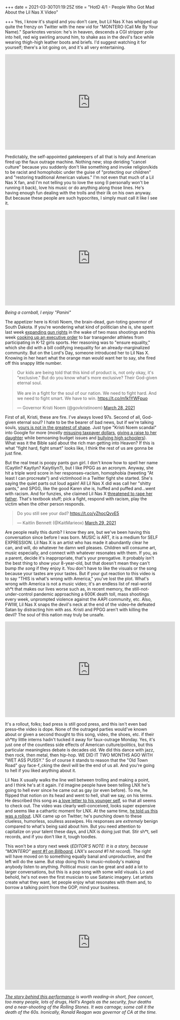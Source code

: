 +++
date = 2021-03-30T01:19:25Z
title = "HotD 4/1 - People Who Got Mad About the Lil Nas X Video"

+++
Yes, I know it's stupid and you don't care, but Lil Nas X has whipped up quite the frenzy on Twitter with the new vid for "MONTERO (Call Me By Your Name)." Sparknotes version: he's in heaven, descends a CGI stripper pole into hell, red wig swirling around him, to shake ass in the devil's face while wearing thigh-high leather boots and briefs. I'd suggest watching it for yourself; there's a lot going on, and it's all very entertaining.

<iframe width="560" height="315" src="https://www.youtube.com/embed/6swmTBVI83k" title="YouTube video player" frameborder="0" allow="accelerometer; autoplay; clipboard-write; encrypted-media; gyroscope; picture-in-picture" allowfullscreen></iframe>

Predictably, the self-appointed gatekeepers of all that is holy and American fired up the faux outrage machine. Nothing new; stop deriding "cancel culture" because you suddenly don't like something and invoke religion/kids to be racist and homophobic under the guise of "protecting our children" and "restoring traditional American values." I'm not even that much of a Lil Nas X fan, and I'm not telling you to love the song (I personally won't be running it back), love his music or do anything along those lines. He's having enough fun dealing with the trolls and their ilk on his own anyway. But because these people are such hypocrites, I simply must call it like I see it.

<iframe width="560" height="315" src="https://www.youtube.com/embed/bXcSLI58-h8" title="YouTube video player" frameborder="0" allow="accelerometer; autoplay; clipboard-write; encrypted-media; gyroscope; picture-in-picture" allowfullscreen></iframe>

_Being a cornball, I enjoy "Panini"_

The appetizer here is Kristi Noem, the brain-dead, gun-toting governor of South Dakota. If you're wondering what kind of politician she is, she spent last week [expanding gun rights](https://www.nraila.org/articles/20210324/south-dakota-governor-noem-signs-multiple-pro-gun-bills-into-law) in the wake of two mass shootings and this week [cooking up an executive order](https://www.cnn.com/2021/03/30/politics/south-dakota-transgender-sports-kristi-noem/index.html) to bar transgender athletes from participating in K-12 girls sports. Her reasoning was to "ensure equality," which she did with a bill codifying inequality for an already-marginalized community. But on the Lord's Day, someone introduced her to Lil Nas X. Knowing in her heart what the orange man would want her to say,  she fired off this snappy little number.

<blockquote class="twitter-tweet"><p lang="en" dir="ltr">Our kids are being told that this kind of product is, not only okay, it's "exclusive." But do you know what's more exclusive? Their God-given eternal soul.<br><br>We are in a fight for the soul of our nation. We need to fight hard. And we need to fight smart. We have to win. <a href="https://t.co/m1k1YWFpuo">https://t.co/m1k1YWFpuo</a></p>— Governor Kristi Noem (@govkristinoem) <a href="https://twitter.com/govkristinoem/status/1376239196709478400?ref_src=twsrc%5Etfw">March 28, 2021</a></blockquote> <script async src="https://platform.twitter.com/widgets.js" charset="utf-8"></script>

First of all, Kristi, these are fire. I've always loved 97s. Second of all, God-given eternal soul? I hate to be the bearer of bad news, but if we're talking souls, [yours is not in the greatest of shape](https://www.thedailybeast.com/gov-kristi-noem-says-shes-celebrating-intl-womens-day-by-signing-anti-trans-bill). Just type "Kristi Noem scandal" into Google for more (mostly [misusing taxpayer dollars](https://prospect.org/power/noem-bill-would-make-dark-money-disclosure-illegal/), [giving a raise to her daughter](https://www.aberdeennews.com/news/opinion/from-about-41k-to-58k-for-governor-s-daughter/article_fc637b86-1dbc-11ea-b961-db14b62c3554.html) while bemoaning budget issues and [bullying high schoolers](https://dakotafreepress.com/2019/06/16/girls-stater-expelled-after-posting-photo-of-noem-and-anti-trump-message/)). What was it the Bible said about the rich man getting into Heaven? If this is what "fight hard, fight smart" looks like, I think the rest of us are gonna be just fine.

But the real treat is poopy pants gun girl. I don't know how to spell her name (Caytlin? Kaytlyn? Kaiytliyn?), but I like PPGG as an acronym. Anyway, she hit a triple word score in her responses–racism, homophobia (tweeting "At least I can procreate") and victimhood in a Twitter fight she started. She's saying the quiet parts out loud again! All Lil Nas X did was call her "shitty pants," and SPGG, like the good Karen she is, huffed and puffed and...went with racism. And for funzies, she claimed Lil Nas X [threatened to rape her father](https://twitter.com/kaitmarieox/status/1376375609555886080). That's textbook stuff; pick a fight, respond with racism, play the victim when the other person responds.

<blockquote class="twitter-tweet"><p lang="en" dir="ltr">Do you still see your dad? <a href="https://t.co/yZhocQvvE5">https://t.co/yZhocQvvE5</a></p>— Kaitlin Bennett (@KaitMarieox) <a href="https://twitter.com/KaitMarieox/status/1376364462911987712?ref_src=twsrc%5Etfw">March 29, 2021</a></blockquote> <script async src="https://platform.twitter.com/widgets.js" charset="utf-8"></script>

Are people really this dumb? I know they are, but we've been having this conversation since before I was born. MUSIC is ART, it is a medium for SELF EXPRESSION. Lil Nas X is an artist who has made it abundantly clear he can, and will, do whatever he damn well pleases. Children will consume art, music especially, and connect with whatever resonates with them. If you, as a parent, decide it's inappropriate, that's your prerogative. It probably isn't the best thing to show your 8-year-old, but that doesn't mean they can't bump _the song_ if they enjoy it. You don't have to like the visuals or the song because your tastes are your tastes. But if your gut reaction to this video is to say "THIS is what's wrong with America," you've lost the plot. What's wrong with America is not a music video; it's an endless list of real-world sh*t that makes our lives worse such as, in recent memory, the still-not-under-control pandemic approaching a 600K death toll, mass shootings every week, unprompted violence against the AAPI community, etc.  Also, FWIW, Lil Nas X snaps the devil's neck at the end of the video–he defeated Satan by distracting him with ass. Kristi and PPGG aren't with killing the devil? The soul of this nation may truly be unsafe.

<iframe width="560" height="315" src="https://www.youtube.com/embed/sLSorLH-FEg" title="YouTube video player" frameborder="0" allow="accelerometer; autoplay; clipboard-write; encrypted-media; gyroscope; picture-in-picture" allowfullscreen></iframe>

It's a rollout, folks; bad press is still good press, and this isn't even bad press–the video is dope. None of the outraged parties would've known about or given a second thought to this song, video, the shoes, etc. if their sh*tty little interns hadn't tucked it away for faux-outrage Monday. Yes, it's just one of the countless side effects of American culture/politics, but this particular meaningless debate is decades old. We did this dance with jazz, then rock, then metal, then hip-hop. WE DID IT TWO MONTHS AGO WITH "WET ASS PUSSY." So of course it stands to reason that the "Old Town Road" guy face-f_cking the devil will be the end of us all. And you're going to hell if you liked anything about it.

Lil Nas X usually walks the line well between trolling and making a point, and I think he's at it again. I'd imagine people have been telling LNX he's going to hell ever since he came out as gay (or even before). To me, he flipped that notion on its head and went to hell, shall we say, on his terms. He described this song as [a love letter to his younger self](https://www.instagram.com/p/CM3i2RelCkK/), so that all seems to check out. The video was clearly well-conceived, looks super expensive and seems like a cathartic moment for LNX. At the same time, [he told us this was a rollout](https://twitter.com/LilNasX/status/1376568409295491081). LNX came up on Twitter; he's punching down to these clueless, humorless, soulless asswipes. His responses are _extremely_ benign compared to what's being said about him. But you need attention to capitalize on your talent these days, and LNX is doing just that. Stir sh*t, sell records, and if you don't like it, tough toodles.

This won't be a story next week (_EDITOR'S NOTE: It is a story, because "MONTERO"_ [_went #1 on Billboard_](https://www.billboard.com/articles/columns/hip-hop/9551483/lil-nas-x-montero-number-one-hot-100)_, LNX's second #1 hit record_). The right will have moved on to something equally banal and unproductive, and the left will do the same. But stop doing this to music–nobody's making anybody listen to anything. Political music can be great and add a lot to larger conversations, but this is a pop song with some wild visuals. Lo and behold, he's not even the first musician to use Satanic imagery. Let artists create what they want, let people enjoy what resonates with them and, to borrow a talking point from the GOP, mind your business.

<iframe width="560" height="315" src="https://www.youtube.com/embed/pqK-J9S2GXs" title="YouTube video player" frameborder="0" allow="accelerometer; autoplay; clipboard-write; encrypted-media; gyroscope; picture-in-picture" allowfullscreen></iframe>

[_The story behind this performance_](https://en.wikipedia.org/wiki/Altamont_Free_Concert) _is worth reading–in short, free concert, too many people, lots of drugs, Hell's Angels as the security, four deaths and a near-shooting of the Rolling Stones. It was carnage; some call it the death of the 60s. Ironically, Ronald Reagan was governor of CA at the time._